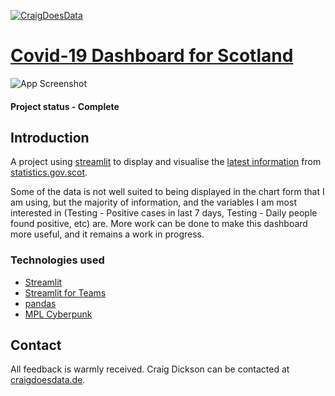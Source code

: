 [![CraigDoesData][logo]][link]

[logo]: https://www.craigdoesdata.de/img/logo/logo.png
[link]: https://www.craigdoesdata.de/


# [Covid-19 Dashboard for Scotland](https://s4a.streamlit.io/thecraigd/scotland_dashboard/main/ScotlandDashboard.py)

![App Screenshot](https://www.craigdoesdata.de/img/scotlanddashboard.jpg)

#### Project status - Complete


## Introduction

A project using [streamlit](http://www.streamlit.io) to display and visualise the [latest information](https://statistics.gov.scot/downloads/cube-table?uri=http%3A%2F%2Fstatistics.gov.scot%2Fdata%2Fcoronavirus-covid-19-management-information) from [statistics.gov.scot](https://statistics.gov.scot/).

Some of the data is not well suited to being displayed in the chart form that I am using, but the majority of information, and the variables I am most interested in (Testing - Positive cases in last 7 days, Testing - Daily people found positive, etc) are. More work can be done to make this dashboard more useful, and it remains a work in progress.


### Technologies used
* [Streamlit](https://www.streamlit.io)
* [Streamlit for Teams](https://www.streamlit.io/for-teams)
* [pandas](https://pandas.pydata.org/)
* [MPL Cyberpunk](https://github.com/dhaitz/mplcyberpunk)


## Contact
All feedback is warmly received. Craig Dickson can be contacted at [craigdoesdata.de](https://www.craigdoesdata.de/contact.html).
